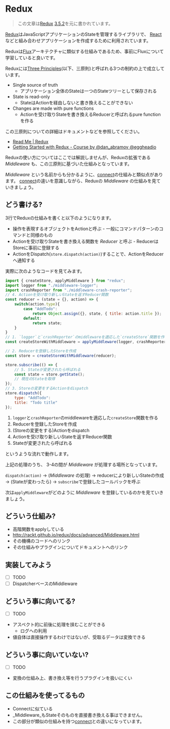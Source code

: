 # Redux

> この文章は[Redux][] [3.5.2](https://github.com/reactjs/redux/releases/tag/v3.5.2 "3.5.2")を元に書かれています。

[Redux][]はJavaScriptアプリケーションのStateを管理するライブラリで、
[React](https://github.com/facebook/react "React")などと組み合わせアプリケーションを作成するために利用されています。

Reduxは[Flux](https://facebook.github.io/flux/ "Flux")アーキテクチャに類似する仕組みであるため、事前にFluxについて学習していると良いです。

Reduxには[Three Principles](http://redux.js.org/docs/introduction/ThreePrinciples.html "Three Principles | Redux")(以下、三原則)と呼ばれる3つの制約の上で成立しています。

- Single source of truth
    - アプリケーション全体のStateは一つのStateツリーとして保存される
- State is read-only
    - StateはActionを経由しないと書き換えることができない
- Changes are made with pure functions
    - Actionを受け取りStateを書き換えるReducerと呼ばれるpure functionを作る
    
この三原則についての詳細はドキュメントなどを参照してください。

- [Read Me | Redux](http://redux.js.org/)
- [Getting Started with Redux - Course by @dan_abramov @eggheadio](https://egghead.io/series/getting-started-with-redux)

Reduxの使い方についてはここでは解説しませんが、Reduxの拡張である _Middleware_ も、この三原則に基づいた仕組みとなっています。

_Middleware_ という名前からも分かるように、[connect](../connect/README.md)の仕組みと類似点があります。
[connect](../connect/README.md)の違いを意識しながら、Reduxの _Middleware_ の仕組みを見ていきましょう。

## どう書ける?

3行でReduxの仕組みを書くと以下のようになります。

- 操作を表現するオブジェクトをActionと呼ぶ - 一般にコマンドパターンのコマンドと同様のもの
- Actionを受け取りStateを書き換える関数を _Reducer_ と呼ぶ - ReducerはStoreに事前に登録する
- ActionをDispatch(`store.dispatch(action)`)することで、ActionをReducerへ通知する

実際に次のようなコードを見てみます。

```js
import { createStore, applyMiddleware } from "redux";
import logger from "./middleware-logger";
import crashReporter from "./middleware-crash-reporter";
// 4. Actionを受け取り新しいStateを返すReducer関数
const reducer = (state = {}, action) => {
    switch(action.type){
        case "AddTodo":
            return Object.assign({}, state, { title: action.title });
        default:
            return state;
    }
}
// 1. `logger`と`crashReporter`のmiddlewareを適応した`createStore`関数を作る
const createStoreWithMiddleware = applyMiddleware(logger, crashReporter)(createStore);

// 2. Reducerを登録したStoreを作成
const store = createStoreWithMiddleware(reducer);

store.subscribe(() => {
    // 5. Stateが変更されたら呼ばれる
    const state = store.getState();
    // 現在のStateを取得
});
// 3. Storeの変更をするActionをdispatch
store.dispatch({
    type: "AddTodo":
    title: "Todo title"
});
```

1. `logger`と`crashReporter`のmiddlewareを適応した`createStore`関数を作る
2. Reducerを登録したStoreを作成
3. (Storeの変更をする)Actionをdispatch
4. Actionを受け取り新しいStateを返すReducer関数
5. Stateが変更されたら呼ばれる

というような流れで動作します。

上記の処理のうち、 3-4の間が _Middleware_ が処理する場所となっています。

`dispatch(action)` -> (_Middleware_ の処理) -> reducerにより新しいStateの作成 -> (Stateが変わったら) -> `subscribe`で登録したコールバックを呼ぶ

次は`applyMiddleware`がどのように _Middleware_ を登録しているのかを見ていきましょう。

## どういう仕組み?

- 高階関数をapplyしている
- http://rackt.github.io/redux/docs/advanced/Middleware.html
- その機構のコードへのリンク
- その仕組みやプラグインについてドキュメントへのリンク

## 実装してみよう

- [ ] TODO
- [ ] DispatcherベースのMiddleware

## どういう事に向いてる?

- [ ] TODO
- アスペクト的に前後に処理を挟むことができる
    - ログへの利用
- 値自体は直接操作するわけではないが、受取るデータは変換できる

## どういう事に向いていない?

- [ ] TODO
- 変換の仕組み上、書き換え等を行うプラグインを扱いにくい

## この仕組みを使ってるもの

- Connectに似ている
- _Middleware_もStateそのものを直接書き換える事はできません。
- この部分が類似の仕組みを持つ[connect](../connect/README.md)との違いになっています。



[Redux]: https://github.com/reactjs/redux  "reactjs/redux: Predictable state container for JavaScript apps"